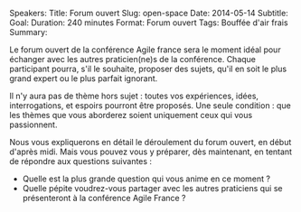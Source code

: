 Speakers:
Title: Forum ouvert
Slug: open-space
Date: 2014-05-14
Subtitle:
Goal:
Duration: 240 minutes
Format: Forum ouvert
Tags: Bouffée d'air frais
Summary:

Le forum ouvert de la conférence Agile france sera le moment idéal pour échanger avec les autres praticien(ne)s de la conférence. Chaque participant pourra, s'il le souhaite, proposer des sujets, qu'il en soit le plus grand expert ou le plus parfait ignorant. 

Il n'y aura pas de thème hors sujet : toutes vos expériences, idées, interrogations, et espoirs pourront être proposés. Une seule condition : que les thèmes que vous aborderez soient uniquement ceux qui vous passionnent.

Nous vous expliquerons en détail le déroulement du forum ouvert, en début d'après midi. Mais vous pouvez vous y préparer, dès maintenant, en tentant de répondre aux questions suivantes :

* Quelle est la plus grande question qui vous anime en ce moment ? 
* Quelle pépite voudrez-vous partager avec les autres praticiens qui se présenteront à la conférence Agile France ?
